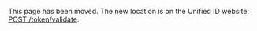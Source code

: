 This page has been moved. The new location is on the Unified ID website: [POST /token/validate](https://unifiedid.com/docs/endpoints/post-token-validate).
